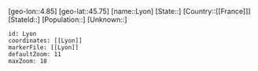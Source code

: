 ﻿---
location: [45.75,4.85]
mapzoom: [7,12] 
mapmarker: city 
type: City
tags:
- geo/City


SpocWebEntityId: 31762
isDeleted: false
confidential: public

---
[geo-lon::4.85]
[geo-lat::45.75]
[name::Lyon]
[State::]
[Country::[[France]]]
[StateId::]
[Population::]
[Unknown::]


```leaflet
id: Lyon
coordinates: [[Lyon]]
markerFile: [[Lyon]]
defaultZoom: 11 
maxZoom: 18
```
